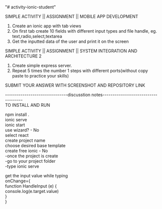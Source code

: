 "# activity-ionic-student" 




SIMPLE ACTIVITY || ASSIGNMENT || MOBILE APP DEVELOPMENT
1. Create an ionic app with tab views
2. On first tab create 10 fields with different input types and file handle, eg. text,radio,select,textarea
3. Get the inputted data of the user and print it on the screen


SIMPLE ACTIVITY || ASSIGNMENT || SYSTEM INTEGRATION AND ARCHITECTURE 2
1. Create simple express server.
2. Repeat 5 times the number 1 steps with different ports(without copy paste to practice your skills)



SUBMIT YOUR ANSWER WITH SCREENSHOT AND REPOSITORY LINK




--------------------------------discusstion notes------------------------------------- <br/>
TO INSTALL AND RUN

npm install .  <br/>
ionic serve <br/>
ionic start <br/>
use wizard? - No <br/>
select react <br/>
create project name <br/>
choose desired base template <br/>
create free ionic - No <br/>
-once the project is create <br/>
-go to your project folder <br/> 
-type ionic serve <br/>



get the input value while typing <br/>
 onChange={ <br/>
          function HandleInput (e) { <br/>
            console.log(e.target.value) <br/>
          } <br/>
        }



